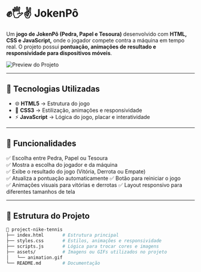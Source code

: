 # ✊🖐️✌️ JokenPô 

Um **jogo de JokenPô (Pedra, Papel e Tesoura)** desenvolvido com **HTML, CSS e JavaScript,** onde o jogador compete contra a máquina em tempo real.
O projeto possui **pontuação, animações de resultado e responsividade para dispositivos móveis**.

![Preview do Projeto](./assets/animation.gif)  

---

## 🚀 Tecnologias Utilizadas  

- 🌐 **HTML5** → Estrutura do jogo  
- 🎨 **CSS3** → Estilização, animações e responsividade  
- ⚡ **JavaScript** → Lógica do jogo, placar e interatividade  

---

## 🎯 Funcionalidades  

✅ Escolha entre Pedra, Papel ou Tesoura  
✅ Mostra a escolha do jogador e da máquina  
✅ Exibe o resultado do jogo (Vitória, Derrota ou Empate)  
✅ Atualiza a pontuação automaticamente 
✅ Botão para reiniciar o jogo    
✅ Animações visuais para vitórias e derrotas
✅ Layout responsivo para diferentes tamanhos de tela

---

## 📂 Estrutura do Projeto  

```bash
📁 project-nike-tennis
├── index.html       # Estrutura principal
├── styles.css       # Estilos, animações e responsividade
├── scripts.js       # Lógica para trocar cores e imagens
├── assets/          # Imagens ou GIFs utilizados no projeto
│   └── animation.gif
└── README.md        # Documentação
